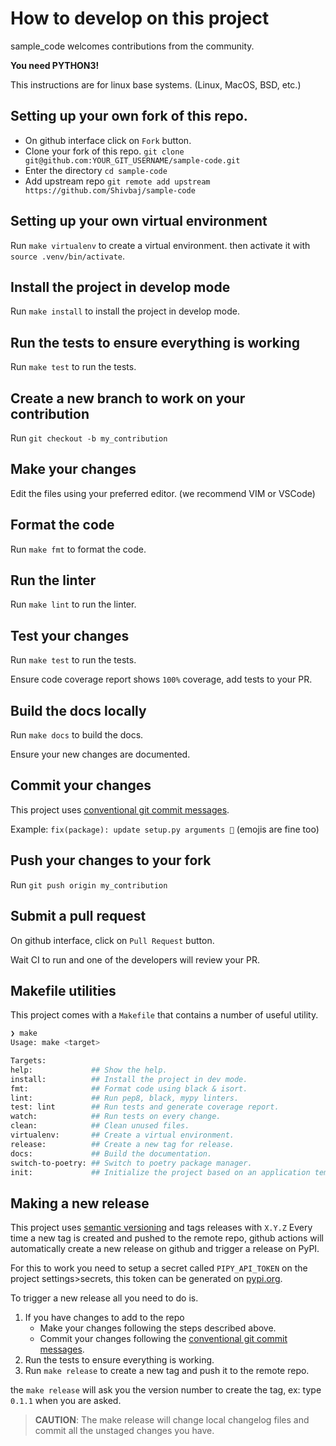 # How to develop on this project

sample_code welcomes contributions from the community.

**You need PYTHON3!**

This instructions are for linux base systems. (Linux, MacOS, BSD, etc.)
## Setting up your own fork of this repo.

- On github interface click on `Fork` button.
- Clone your fork of this repo. `git clone git@github.com:YOUR_GIT_USERNAME/sample-code.git`
- Enter the directory `cd sample-code`
- Add upstream repo `git remote add upstream https://github.com/Shivbaj/sample-code`

## Setting up your own virtual environment

Run `make virtualenv` to create a virtual environment.
then activate it with `source .venv/bin/activate`.

## Install the project in develop mode

Run `make install` to install the project in develop mode.

## Run the tests to ensure everything is working

Run `make test` to run the tests.

## Create a new branch to work on your contribution

Run `git checkout -b my_contribution`

## Make your changes

Edit the files using your preferred editor. (we recommend VIM or VSCode)

## Format the code

Run `make fmt` to format the code.

## Run the linter

Run `make lint` to run the linter.

## Test your changes

Run `make test` to run the tests.

Ensure code coverage report shows `100%` coverage, add tests to your PR.

## Build the docs locally

Run `make docs` to build the docs.

Ensure your new changes are documented.

## Commit your changes

This project uses [conventional git commit messages](https://www.conventionalcommits.org/en/v1.0.0/).

Example: `fix(package): update setup.py arguments 🎉` (emojis are fine too)

## Push your changes to your fork

Run `git push origin my_contribution`

## Submit a pull request

On github interface, click on `Pull Request` button.

Wait CI to run and one of the developers will review your PR.
## Makefile utilities

This project comes with a `Makefile` that contains a number of useful utility.

```bash 
❯ make
Usage: make <target>

Targets:
help:             ## Show the help.
install:          ## Install the project in dev mode.
fmt:              ## Format code using black & isort.
lint:             ## Run pep8, black, mypy linters.
test: lint        ## Run tests and generate coverage report.
watch:            ## Run tests on every change.
clean:            ## Clean unused files.
virtualenv:       ## Create a virtual environment.
release:          ## Create a new tag for release.
docs:             ## Build the documentation.
switch-to-poetry: ## Switch to poetry package manager.
init:             ## Initialize the project based on an application template.
```

## Making a new release

This project uses [semantic versioning](https://semver.org/) and tags releases with `X.Y.Z`
Every time a new tag is created and pushed to the remote repo, github actions will
automatically create a new release on github and trigger a release on PyPI.

For this to work you need to setup a secret called `PIPY_API_TOKEN` on the project settings>secrets, 
this token can be generated on [pypi.org](https://pypi.org/account/).

To trigger a new release all you need to do is.

1. If you have changes to add to the repo
    * Make your changes following the steps described above.
    * Commit your changes following the [conventional git commit messages](https://www.conventionalcommits.org/en/v1.0.0/).
2. Run the tests to ensure everything is working.
4. Run `make release` to create a new tag and push it to the remote repo.

the `make release` will ask you the version number to create the tag, ex: type `0.1.1` when you are asked.

> **CAUTION**:  The make release will change local changelog files and commit all the unstaged changes you have.
